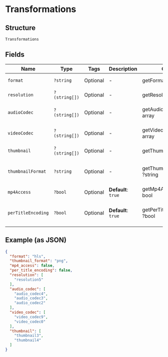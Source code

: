 
# Transformations

## Structure

`Transformations`

## Fields

| Name | Type | Tags | Description | Getter | Setter |
|  --- | --- | --- | --- | --- | --- |
| `format` | `?string` | Optional | - | getFormat(): ?string | setFormat(?string format): void |
| `resolution` | `?(string[])` | Optional | - | getResolution(): ?array | setResolution(?array resolution): void |
| `audioCodec` | `?(string[])` | Optional | - | getAudioCodec(): ?array | setAudioCodec(?array audioCodec): void |
| `videoCodec` | `?(string[])` | Optional | - | getVideoCodec(): ?array | setVideoCodec(?array videoCodec): void |
| `thumbnail` | `?(string[])` | Optional | - | getThumbnail(): ?array | setThumbnail(?array thumbnail): void |
| `thumbnailFormat` | `?string` | Optional | - | getThumbnailFormat(): ?string | setThumbnailFormat(?string thumbnailFormat): void |
| `mp4Access` | `?bool` | Optional | **Default**: `true` | getMp4Access(): ?bool | setMp4Access(?bool mp4Access): void |
| `perTitleEncoding` | `?bool` | Optional | **Default**: `true` | getPerTitleEncoding(): ?bool | setPerTitleEncoding(?bool perTitleEncoding): void |

## Example (as JSON)

```json
{
  "format": "hls",
  "thumbnail_format": "png",
  "mp4_access": false,
  "per_title_encoding": false,
  "resolution": [
    "resolution5"
  ],
  "audio_codec": [
    "audio_codec4",
    "audio_codec3",
    "audio_codec2"
  ],
  "video_codec": [
    "video_codec9",
    "video_codec0"
  ],
  "thumbnail": [
    "thumbnail3",
    "thumbnail4"
  ]
}
```

